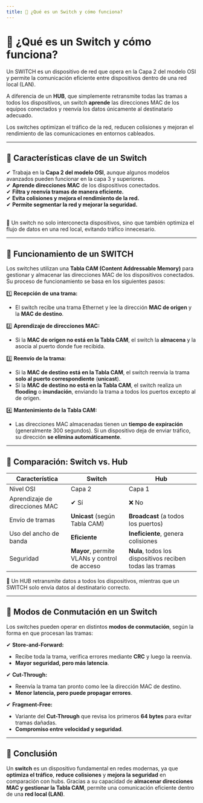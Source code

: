 ```yaml
---
title: 🔀 ¿Qué es un Switch y cómo funciona?
---
```


# 🔀 ¿Qué es un Switch y cómo funciona?

<div class="custom-quote">Un SWITCH es un dispositivo de red que opera en la Capa 2 del modelo OSI y permite la comunicación eficiente entre dispositivos dentro de una red local (LAN).</div>

A diferencia de un **HUB**, que simplemente retransmite todas las tramas a todos los dispositivos, un switch **aprende** las direcciones MAC de los equipos conectados y reenvía los datos únicamente al destinatario adecuado.

Los switches optimizan el tráfico de la red, reducen colisiones y mejoran el rendimiento de las comunicaciones en entornos cableados.

---

## 🎯 Características clave de un Switch

✔ Trabaja en la **Capa 2 del modelo OSI**, aunque algunos modelos avanzados pueden funcionar en la capa 3 y superiores.  
✔ **Aprende direcciones MAC** de los dispositivos conectados.  
✔ **Filtra y reenvía tramas de manera eficiente.**  
✔ **Evita colisiones y mejora el rendimiento de la red.**  
✔ **Permite segmentar la red y mejorar la seguridad.**  

<br>

<div class="custom-quote">📢 Un switch no solo interconecta dispositivos, sino que también optimiza el flujo de datos en una red local, evitando tráfico innecesario.</div>

---

## 📌 Funcionamiento de un SWITCH

Los switches utilizan una **Tabla CAM (Content Addressable Memory)** para gestionar y almacenar las direcciones MAC de los dispositivos conectados. Su proceso de funcionamiento se basa en los siguientes pasos:

1️⃣ **Recepción de una trama:**  
   - El switch recibe una trama Ethernet y lee la dirección **MAC de origen** y la **MAC de destino**.

2️⃣ **Aprendizaje de direcciones MAC:**  
   - Si la **MAC de origen no está en la Tabla CAM**, el switch la **almacena** y la asocia al puerto donde fue recibida.

3️⃣ **Reenvío de la trama:**  
   - Si la **MAC de destino está en la Tabla CAM**, el switch reenvía la trama **solo al puerto correspondiente** (**unicast**).  
   - Si la **MAC de destino no está en la Tabla CAM**, el switch realiza un **flooding** o **inundación**, enviando la trama a todos los puertos excepto al de origen.

4️⃣ **Mantenimiento de la Tabla CAM:**  
   - Las direcciones MAC almacenadas tienen un **tiempo de expiración** (generalmente 300 segundos). Si un dispositivo deja de enviar tráfico, su dirección **se elimina automáticamente**.

---


## 📌 Comparación: Switch vs. Hub

| Característica | Switch | Hub |
|--------------|--------|-----|
| Nivel OSI | Capa 2 | Capa 1 |
| Aprendizaje de direcciones MAC | ✔ Sí | ❌ No |
| Envío de tramas | **Unicast** (según Tabla CAM) | **Broadcast** (a todos los puertos) |
| Uso del ancho de banda | **Eficiente** | **Ineficiente**, genera colisiones |
| Seguridad | **Mayor**, permite VLANs y control de acceso | **Nula**, todos los dispositivos reciben todas las tramas |

<div class="custom-quote">📢 Un HUB retransmite datos a todos los dispositivos, mientras que un SWITCH solo envía datos al destinatario correcto.</div>

---

## 🔄 Modos de Conmutación en un Switch

Los switches pueden operar en distintos **modos de conmutación**, según la forma en que procesan las tramas:

✔ **Store-and-Forward:**  
   - Recibe toda la trama, verifica errores mediante **CRC** y luego la reenvía.  
   - **Mayor seguridad, pero más latencia**.

✔ **Cut-Through:**  
   - Reenvía la trama tan pronto como lee la dirección MAC de destino.  
   - **Menor latencia, pero puede propagar errores**.

✔ **Fragment-Free:**  
   - Variante del **Cut-Through** que revisa los primeros **64 bytes** para evitar tramas dañadas.  
   - **Compromiso entre velocidad y seguridad**.

---

## 📌 Conclusión

Un **switch** es un dispositivo fundamental en redes modernas, ya que **optimiza el tráfico**, **reduce colisiones** y **mejora la seguridad** en comparación con hubs. Gracias a su capacidad de **almacenar direcciones MAC y gestionar la Tabla CAM**, permite una comunicación eficiente dentro de una **red local (LAN)**.





